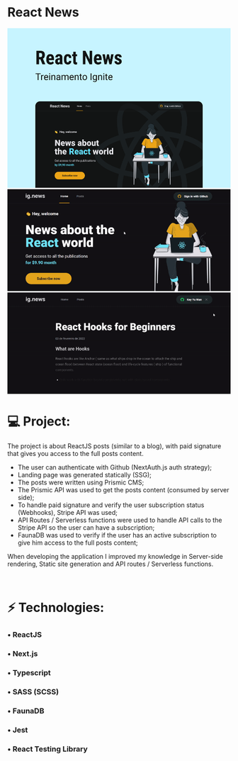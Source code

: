 # React News

<img src="./.github/assets/ReactNewsCapa.svg" style="height: 360px" />
<br />
<img src="./.github/assets/sub.gif" />
<br />
<img src="./.github/assets/notSub.gif" />

<br />

# 💻 Project:

The project is about ReactJS posts (similar to a blog), with paid signature that gives you access to the full posts content.

- The user can authenticate with Github (NextAuth.js auth strategy);
- Landing page was generated statically (SSG);
- The posts were written using Prismic CMS;
- The Prismic API was used to get the posts content (consumed by server side);
- To handle paid signature and verify the user subscription status (Webhooks), Stripe API was used;
- API Routes / Serverless functions were used to handle API calls to the Stripe API so the user can have a subscription;
- FaunaDB was used to verify if the user has an active subscription to give him access to the full posts content;

When developing the application I improved my knowledge in Server-side rendering, Static site generation and API routes / Serverless functions.

<br />

# ⚡ Technologies:

### • ReactJS

### • Next.js

### • Typescript

### • SASS (SCSS)

### • FaunaDB

### • Jest

### • React Testing Library
